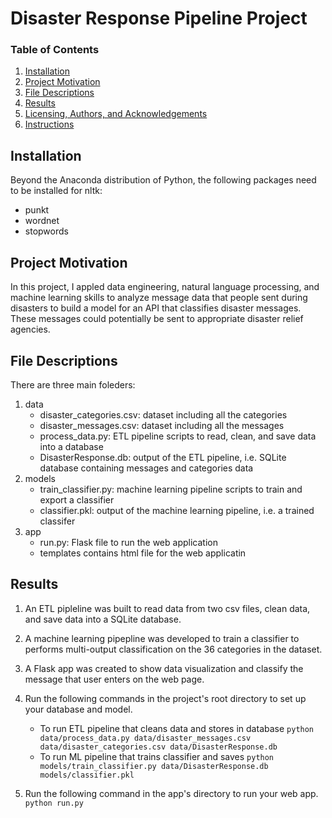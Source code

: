 # Disaster Response Pipeline Project

### Table of Contents

1. [Installation](#installation)
2. [Project Motivation](#motivation)
3. [File Descriptions](#files)
4. [Results](#results)
5. [Licensing, Authors, and Acknowledgements](#licensing)
6. [Instructions](#instructions)

## Installation <a name="installation"></a>

Beyond the Anaconda distribution of Python, the following packages need to be installed for nltk:
* punkt
* wordnet
* stopwords


## Project Motivation<a name="motivation"></a>

In this project, I appled data engineering, natural language processing, and machine learning skills to analyze message data that people sent during disasters to build a model for an API that classifies disaster messages. These messages could potentially be sent to appropriate disaster relief agencies.


## File Descriptions <a name="files"></a>

There are three main foleders:
1. data
    - disaster_categories.csv: dataset including all the categories 
    - disaster_messages.csv: dataset including all the messages
    - process_data.py: ETL pipeline scripts to read, clean, and save data into a database
    - DisasterResponse.db: output of the ETL pipeline, i.e. SQLite database containing messages and categories data
2. models
    - train_classifier.py: machine learning pipeline scripts to train and export a classifier
    - classifier.pkl: output of the machine learning pipeline, i.e. a trained classifer
3. app
    - run.py: Flask file to run the web application
    - templates contains html file for the web applicatin

## Results<a name="results"></a>

1. An ETL pipleline was built to read data from two csv files, clean data, and save data into a SQLite database.
2. A machine learning pipepline was developed to train a classifier to performs multi-output classification on the 36 categories in the dataset.
3. A Flask app was created to show data visualization and classify the message that user enters on the web page.


1. Run the following commands in the project's root directory to set up your database and model.

    - To run ETL pipeline that cleans data and stores in database
        `python data/process_data.py data/disaster_messages.csv data/disaster_categories.csv data/DisasterResponse.db`
    - To run ML pipeline that trains classifier and saves
        `python models/train_classifier.py data/DisasterResponse.db models/classifier.pkl`

2. Run the following command in the app's directory to run your web app.
    `python run.py`

